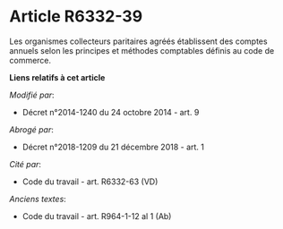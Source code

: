 # Article R6332-39

Les organismes collecteurs paritaires agréés établissent des comptes annuels selon les principes et méthodes comptables
définis au code de commerce.

**Liens relatifs à cet article**

_Modifié par_:

  - Décret n°2014-1240 du 24 octobre 2014 - art. 9

_Abrogé par_:

  - Décret n°2018-1209 du 21 décembre 2018 - art. 1

_Cité par_:

  - Code du travail - art. R6332-63 (VD)

_Anciens textes_:

  - Code du travail - art. R964-1-12 al 1 (Ab)
